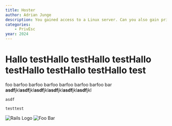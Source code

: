 ```yaml
---
title: Hoster
author: Adrian Junge
description: You gained access to a Linux server. Can you also gain privileges?
categories:
    - PrivEsc
year: 2024
---
```


# Hallo testHallo testHallo testHallo testHallo testHallo testHallo test
foo barfoo barfoo barfoo barfoo barfoo barfoo bar
**asdf**jkl**asdf**jkl**asdf**jkl**asdf**jkl**asdf**jkl**asdf**jkl

`asdf`

```
testtest
```
![Rails Logo](https://gratisography.com/wp-content/uploads/2024/10/gratisography-cool-cat-1035x780.jpg "Rails Logo")
![Foo Bar](ctf/writeups/cscg/hoster/cscg.png "Foo Bar")
